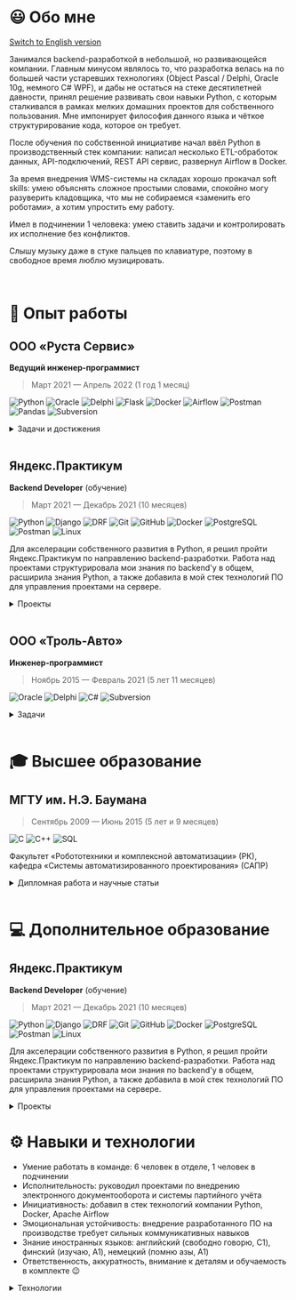 # 😃 Обо мне

[Switch to English version](https://github.com/hardkoro/cv/blob/main/README_EN.md)

Занимался backend-разработкой в небольшой, но развивающейся компании. Главным минусом являлось то, что разработка велась на по большей части устаревших технологиях (Object Pascal / Delphi, Oracle 10g, немного C# WPF), и дабы не остаться на стеке десятилетней давности, принял решение развивать свои навыки Python, с которым сталкивался в рамках мелких домашних проектов для собственного пользования. Мне импонирует философия данного языка и чёткое структурирование кода, которое он требует.

После обучения по собственной инициативе начал ввёл Python в производственный стек компании: написал несколько ETL-обработок данных, API-подключений, REST API сервис, развернул Airflow в Docker.

<!--В качестве развития навыков SQL и PL/SQL часто проводил время за чтением блогов Тома Кайта (Oracle), участвовал в еженедельных квизах на Oracle Developer.-->

За время внедрения WMS-системы на складах хорошо прокачал soft skills: умею объяснять сложное простыми словами, спокойно могу разуверить кладовщика, что мы не собираемся «заменить его роботами», а хотим упростить ему работу.

Имел в подчинении 1 человека: умею ставить задачи и контролировать их исполнение без конфликтов.

Слышу музыку даже в стуке пальцев по клавиатуре, поэтому в свободное время люблю музицировать.

<br/>

# 💼 Опыт работы

## ООО «Руста Сервис»

**Ведущий инженер-программист**

> Март 2021 — Апрель 2022 (1 год 1 месяц)

![Python](https://img.shields.io/badge/-Python-333333?style=flat-square&logo=python&logoColor=3776AB)
![Oracle](https://img.shields.io/badge/-Oracle-333333?style=flat&logo=Oracle&logoColor=F80000)
![Delphi](https://img.shields.io/badge/-Delphi-333333?style=flat-square&logo=Delphi&logoColor=EE1F35)
![Flask](https://img.shields.io/badge/-Flask-333333?style=flat&logo=Flask&logoColor=FFFFFF)
![Docker](https://img.shields.io/badge/-Docker-333333?style=flat&logo=docker&logoColor=2496ED)
![Airflow](https://img.shields.io/badge/-Airflow-333333?style=flat&logo=ApacheAirflow&logoColor=FFFFFF)
![Postman](https://img.shields.io/badge/-Postman-333333?style=flat&logo=Postman)
![Pandas](https://img.shields.io/badge/-Pandas-333333?style=flat&logo=Pandas&logoColor=FFFFFF)
![Subversion](https://img.shields.io/badge/-Subversion-333333?style=flat&logo=Subversion&logoColor=F05032)

<details>
  
<summary>Задачи и достижения</summary>

### Разработка и поддержка собственной EMS-системы:

🚩 реализовал бизнес-логику отправки товаров на реализацию, учёт на складах временного хранения, штрихкодирование товаров на производстве
  
  ✅ вышли на новые рынки
  
  ✅ ускорилась обработка заказов
  
  ✅ повысилась детализация учёта
  
  ✅ уменьшение брака

### Проектирование, разработка и внедрение WMS-системы:

🚩 добавление партионного учёта, адресного хранения на складах
  
  ✅ снизилось число ошибок, количество брака и просрочки

### Работа со сторонними API:

🚩 реализовал обмен данных по EDI
  
  ✅ ускорилась обработка заказов
  
  ✅ повысилось качество и оперативность данных для аналитики

🚩 по моей инициативе в стек технологий компании был добавлен Python
  
  ✅ значительно ускорилась и упростилась работа с API и обработка данных

### Обработка данных:

🚩 добавил в стек технологий компании Apache Airflow, развернул его в Docker, написал несколько DAG'ов по обработке данных по остаткам нашей продукции на маркетплейсах, отправке актуальных прайс-листов клиентам, ежедневным заданиям по работе с документооборотом
  
  ✅ повышение отказоустойчивости обработок
  
  ✅ удобство в их поддержке, мониторингу и расширению
  
  ✅ упрощение обработки данных
  
  ✅ ускорение работы менеджеров и аналитиков 

</details>

<br/>

## Яндекс.Практикум

**Backend Developer** (обучение)

> Март 2021 — Декабрь 2021 (10 месяцев)

![Python](https://img.shields.io/badge/-Python-333333?style=flat-square&logo=python&logoColor=3776AB)
![Django](https://img.shields.io/badge/-Django-333333?style=flat&logo=Django&logoColor=FFFFFF)
![DRF](https://img.shields.io/badge/-DRF-333333?style=flat&logo=Django&logoColor=FFFFFF)
![Git](https://img.shields.io/badge/-Git-333333?style=flat&logo=git&logoColor=F05032)
![GitHub](https://img.shields.io/badge/-GitHub-333333?style=flat&logo=github&logoColor=FFFFFF)
![Docker](https://img.shields.io/badge/-Docker-333333?style=flat&logo=docker&logoColor=2496ED)
![PostgreSQL](https://img.shields.io/badge/-PostgreSQL-333333?style=flat&logo=PostgreSQL&logoColor=FFFFFF)
![Postman](https://img.shields.io/badge/-Postman-333333?style=flat&logo=Postman)
![Linux](https://img.shields.io/badge/-Linux-333333?style=flat&logo=Linux)

Для акселерации собственного развития в Python, я решил пройти Яндекс.Практикум по направлению backend-разработки. Работа над проектами структурировала мои знания по backend'у в общем, расширила знания Python, а также добавила в мой стек технологий ПО для управления проектами на сервере.

<details>
  
<summary>Проекты</summary>

Работал над рядом проектов:

🚩 реализовал [backend и API сервиса «Продуктовый помощник»](https://github.com/hardkoro/foodgram) с возможностью создания рецептов, подписки на авторов, списков избранного и выгрузкой сводного списка продуктов из выбранных рецептов

🚩 реализовал [backend соц. сети](https://github.com/hardkoro/yatube) с возможностью создания постов, добавления изображений и комментариев

🚩 создал [API для соц. сети](https://github.com/hardkoro/yatube_api): token-авторизация, регистрация, получение списка постов или отдельного поста, создание поста, комментария и т.д.

🚩 участвовал в командой разработке [API для проекта, позволяющего оставлять отзывы и комментарии о произведениях искусства](https://github.com/hardkoro/yamdb_api). Разрабатывал функционал отзывов и комментариев, добавление данных из CSV, создавал docker-контейнеры, запускал проект на облачном сервере

🚩 создал [Telegram-бота](https://github.com/hardkoro/homework_bot) для уведомления о статусе проверки домашнего задания, который затем перевёл на уведомления о статусе CI/CD разворачиваемых проектов
  
</details>

<br/>

## ООО «Троль-Авто»

**Инженер-программист**

> Ноябрь 2015 — Февраль 2021 (5 лет 11 месяцев)

![Oracle](https://img.shields.io/badge/-Oracle-333333?style=flat&logo=Oracle&logoColor=F80000)
![Delphi](https://img.shields.io/badge/-Delphi-333333?style=flat-square&logo=Delphi&logoColor=EE1F35)
![C#](https://img.shields.io/badge/-C%23-333333?style=flat&logo=c-sharp&logoColor=239120)
![Subversion](https://img.shields.io/badge/-Subversion-333333?style=flat&logo=Subversion&logoColor=F05032)

<details>
  
<summary>Задачи</summary>

Разработка и поддержка собственной EMS-системы — проектирование БД, расширение функционала, реализация бизнес-логики Cоздание форм и отчётов.

</details>

<br/>
  
# 🎓 Высшее образование

## МГТУ им. Н.Э. Баумана

> Сентябрь 2009 — Июнь 2015 (5 лет и 9 месяцев)

![C](https://img.shields.io/badge/-C-333333?style=flat&logo=c&logoColor=00599C)
![C++](https://img.shields.io/badge/-C++-333333?style=flat&logo=c%2B%2B&logoColor=00599C)
![SQL](https://img.shields.io/badge/-SQL-333333?style=flat&logo=mysql&logoColor=FFFFFF)

Факультет «Робототехники и комплексной автоматизации» (РК), кафедра «Системы автоматизированного проектирования» (САПР)

<details>
  
<summary>Дипломная работа и научные статьи</summary>

* Дипломная работа «Разработка системы управления складом. Подсистема комплектования заказов» (защищена на «отлично»)
* Научная статья [«Процесс комплектования заказов на складе. Обзор»](https://www.elibrary.ru/item.asp?id=23409924)
* Научная статья [«Процесс комплектования заказов на складе. Задача маршрутизации сборщиков заказов»](https://www.elibrary.ru/item.asp?id=23409957)

</details>

<br/>

# 💻 Дополнительное образование

## Яндекс.Практикум

**Backend Developer** (обучение)

> Март 2021 — Декабрь 2021 (10 месяцев)

![Python](https://img.shields.io/badge/-Python-333333?style=flat-square&logo=python&logoColor=3776AB)
![Django](https://img.shields.io/badge/-Django-333333?style=flat&logo=Django&logoColor=FFFFFF)
![DRF](https://img.shields.io/badge/-DRF-333333?style=flat&logo=Django&logoColor=FFFFFF)
![Git](https://img.shields.io/badge/-Git-333333?style=flat&logo=git&logoColor=F05032)
![GitHub](https://img.shields.io/badge/-GitHub-333333?style=flat&logo=github&logoColor=FFFFFF)
![Docker](https://img.shields.io/badge/-Docker-333333?style=flat&logo=docker&logoColor=2496ED)
![PostgreSQL](https://img.shields.io/badge/-PostgreSQL-333333?style=flat&logo=PostgreSQL&logoColor=FFFFFF)
![Postman](https://img.shields.io/badge/-Postman-333333?style=flat&logo=Postman)
![Linux](https://img.shields.io/badge/-Linux-333333?style=flat&logo=Linux)

Для акселерации собственного развития в Python, я решил пройти Яндекс.Практикум по направлению backend-разработки. Работа над проектами структурировала мои знания по backend'у в общем, расширила знания Python, а также добавила в мой стек технологий ПО для управления проектами на сервере.

<details>
  
<summary>Проекты</summary>

Работал над рядом проектов:

🚩 реализовал [backend и API сервиса «Продуктовый помощник»](https://github.com/hardkoro/foodgram) с возможностью создания рецептов, подписки на авторов, списков избранного и выгрузкой сводного списка продуктов из выбранных рецептов

🚩 реализовал [backend соц. сети](https://github.com/hardkoro/yatube) с возможностью создания постов, добавления изображений и комментариев

🚩 создал [API для соц. сети](https://github.com/hardkoro/yatube_api): token-авторизация, регистрация, получение списка постов или отдельного поста, создание поста, комментария и т.д.

🚩 участвовал в командой разработке [API для проекта, позволяющего оставлять отзывы и комментарии о произведениях искусства](https://github.com/hardkoro/yamdb_api). Разрабатывал функционал отзывов и комментариев, добавление данных из CSV, создавал docker-контейнеры, запускал проект на облачном сервере

🚩 создал [Telegram-бота](https://github.com/hardkoro/homework_bot) для уведомления о статусе проверки домашнего задания, который затем перевёл на уведомления о статусе CI/CD разворачиваемых проектов
  
</details>

# ⚙️ Навыки и технологии

- Умение работать в команде: 6 человек в отделе, 1 человек в подчинении
- Исполнительность: руководил проектами по внедрению электронного документооборота и системы партийного учёта
- Инициативность: добавил в стек технологий компании Python, Docker, Apache Airflow
- Эмоциональная устойчивость: внедрение разработанного ПО на производстве требует сильных коммуникативных навыков
- Знание иностранных языков: английский (свободно говорю, C1), финский (изучаю, A1), немецкий (помню азы, A1)
- Ответственность, аккуратность, внимание к деталям и обучаемость в комплекте 😉

<details>
  
<summary>Технологии</summary>

### Языки
  ![Python](https://img.shields.io/badge/-Python-333333?style=flat-square&logo=python&logoColor=3776AB)
  ![Delphi](https://img.shields.io/badge/-Delphi-333333?style=flat-square&logo=Delphi&logoColor=EE1F35)
     (with a bit of
  ![C#](https://img.shields.io/badge/-C%23-333333?style=flat-square&logo=CSharp&logoColor=239120)
  ![JavaScript](https://img.shields.io/badge/-JavaScript-333333?style=flat-square&logo=JavaScript)
  )
  
### Библиотеки и фреймворки
 ![Django](https://img.shields.io/badge/-Django-333333?style=flat&logo=Django&logoColor=FFFFFF)
 ![DRF](https://img.shields.io/badge/-DRF-333333?style=flat&logo=Django&logoColor=FFFFFF)
 ![Flask](https://img.shields.io/badge/-Flask-333333?style=flat&logo=Flask&logoColor=FFFFFF)
 ![ElasticSearch](https://img.shields.io/badge/-ElasticSearch-333333?style=flat&logo=ElasticSearch)
   
### Инфраструктура и DevOps
  ![Git](https://img.shields.io/badge/-Git-333333?style=flat&logo=git&logoColor=F05032)
  ![GitHub](https://img.shields.io/badge/-GitHub-333333?style=flat&logo=github&logoColor=FFFFFF)
  ![Docker](https://img.shields.io/badge/-Docker-333333?style=flat&logo=docker&logoColor=2496ED)
  ![Airflow](https://img.shields.io/badge/-Airflow-333333?style=flat&logo=ApacheAirflow&logoColor=FFFFFF)
  ![Oracle](https://img.shields.io/badge/-Oracle-333333?style=flat&logo=Oracle&logoColor=F80000)
  ![PostgreSQL](https://img.shields.io/badge/-PostgreSQL-333333?style=flat&logo=PostgreSQL&logoColor=FFFFFF)
  ![Heroku](https://img.shields.io/badge/-Heroku-333333?style=flat&logo=Heroku)
  ![Nginx](https://img.shields.io/badge/-Nginx-333333?style=flat&logo=Nginx)
  ![MongoDB](https://img.shields.io/badge/-MongoDB-333333?style=flat&logo=MongoDB)

### Окружение, среды разработки и прочие инструменты
  ![Visual Studio Code](https://img.shields.io/badge/-Visual%20Studio%20Code-333333?style=flat&logo=Visual-Studio-Code&logoColor=007ACC)
  ![Visual Studio Community/Enterprise](https://img.shields.io/badge/-Visual%20Studio-333333?style=flat&logo=Visual-Studio-Code&logoColor=7e10cc)
  ![Postman](https://img.shields.io/badge/-Postman-333333?style=flat&logo=Postman)
  ![Windows](https://img.shields.io/badge/-Windows-333333?style=flat&logo=Windows)
  ![Linux](https://img.shields.io/badge/-Linux-333333?style=flat&logo=Linux)
  
</details>
